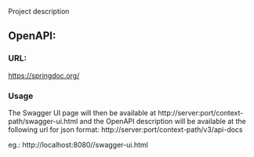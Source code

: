 Project description

## OpenAPI:
### URL: 
https://springdoc.org/

### Usage
The Swagger UI page will then be available at http://server:port/context-path/swagger-ui.html and the OpenAPI description will be available at the following url for json format: http://server:port/context-path/v3/api-docs
 
eg.:
http://localhost:8080//swagger-ui.html

